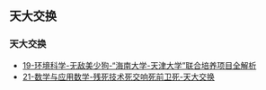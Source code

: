 ## 天大交换 <!-- {docsify-ignore-all} -->

<!-- recent-update-start -->
### 天大交换
- [19-环境科学-无敌美少狗-“海南大学-天津大学”联合培养项目全解析](https://www.bilibili.com/video/BV18P4y1S7Jj/?share_source=copy_web&vd_source=1d24b8668d9a982639b17fbd66e7748d)
- [21-数学与应用数学-残死技术死交响死前卫死-天大交换](exchange/tju-exchange/21-数学与应用数学-残死技术死交响死前卫死-天大交换.md)


<!-- recent-update-end -->

